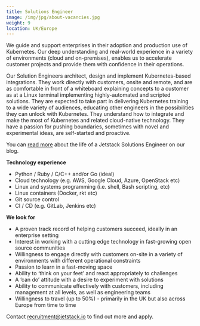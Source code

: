 ```yaml
---
title: Solutions Engineer
image: /img/jpg/about-vacancies.jpg
weight: 9
location: UK/Europe
---
```


We guide and support enterprises in their adoption and production use of Kubernetes. Our deep understanding and real-world experience in a variety of environments (cloud and on-premises), enables us to accelerate customer projects and provide them with confidence in their operations.

Our Solution Engineers architect, design and implement Kubernetes-based integrations. They work directly with customers, onsite and remote, and are as comfortable in front of a whiteboard explaining concepts to a customer as at a Linux terminal implementing highly-automated and scripted solutions. They are expected to take part in delivering Kubernetes training to a wide variety of audiences, educating other engineers in the possibilities they can unlock with Kubernetes. They understand how to integrate and make the most of Kubernetes and related cloud-native technology. They have a passion for pushing boundaries, sometimes with novel and experimental ideas, are self-started and proactive.

You can [read more](https://blog.jetstack.io/blog/day-in-the-life/) about the life of a Jetstack Solutions Engineer on our blog. 

**Technology experience**

* Python / Ruby / C/C++ and/or Go (ideal)
* Cloud technology (e.g. AWS, Google Cloud, Azure, OpenStack etc)
* Linux and systems programming (i.e. shell, Bash scripting, etc)
* Linux containers (Docker, rkt etc)
* Git source control
* CI / CD (e.g. GitLab, Jenkins etc)

**We look for**

* A proven track record of helping customers succeed, ideally in an enterprise setting
* Interest in working with a cutting edge technology in fast-growing open source communities
* Willingness to engage directly with customers on-site in a variety of environments with different operational constraints
* Passion to learn in a fast-moving space
* Ability to ‘think on your feet’ and react appropriately to challenges
* A ‘can do’ attitude with a desire to experiment with solutions
* Ability to communicate effectively with customers, including management at all levels, as well as engineering teams
* Willingness to travel (up to 50%) - primarily in the UK but also across Europe from time to time


Contact <a href="mailto:recruitment@jetstack.io">recruitment@jetstack.io</a> to find out more and apply.